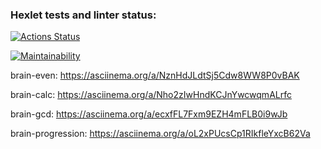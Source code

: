 ### Hexlet tests and linter status:
[![Actions Status](https://github.com/Alexander-kkk/python-project-49/actions/workflows/hexlet-check.yml/badge.svg)](https://github.com/Alexander-kkk/python-project-49/actions)

[![Maintainability](https://api.codeclimate.com/v1/badges/c004903081c8667b68ac/maintainability)](https://codeclimate.com/github/Alexander-kkk/python-project-49/maintainability)

brain-even:
https://asciinema.org/a/NznHdJLdtSj5Cdw8WW8P0vBAK

brain-calc:
https://asciinema.org/a/Nho2zIwHndKCJnYwcwqmALrfc

brain-gcd:
https://asciinema.org/a/ecxfFL7Fxm9EZH4mFLB0i9wJb

brain-progression:
https://asciinema.org/a/oL2xPUcsCp1RIkfleYxcB62Va